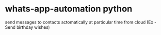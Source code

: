 # whats-app-automation python
send messages to contacts actomatically at particular time from cloud (Ex - Send birthday wishes)
